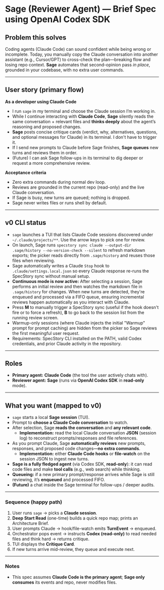 # Sage (Reviewer Agent) — Brief Spec using **OpenAI Codex SDK**

## Problem this solves

Coding agents (Claude Code) can sound confident while being wrong or incomplete. Today, you manually copy the Claude conversation into another assistant (e.g., Cursor/GPT) to cross-check the plan—breaking flow and losing repo context. **Sage** automates that second-opinion pass *in place*, grounded in your codebase, with no extra user commands.

---

## User story (primary flow)

**As a developer using Claude Code**

- I run `sage` in my terminal and choose the Claude session I’m working in.
- While I continue interacting with **Claude Code**, **Sage** silently reads the same conversation + relevant files and **thinks deeply** about the agent’s reasoning and proposed changes.
- **Sage** posts concise critique cards (verdict, why, alternatives, questions, and optional messages for Claude) in its terminal. I don't have to trigger it.
- If I send new prompts to Claude before Sage finishes, **Sage queues** new turns and reviews them in order.
- (Future) I can ask Sage follow-ups in its terminal to dig deeper or request a more comprehensive review.

**Acceptance criteria**

- Zero extra commands during normal dev loop.
- Reviews are grounded in the current repo (read-only) and the live Claude conversation.
- If Sage is busy, new turns are queued; nothing is dropped.
- Sage never writes files or runs shell by default.

---

## v0 CLI status

- `sage` launches a TUI that lists Claude Code sessions discovered under `~/.claude/projects/**`. Use the arrow keys to pick one for review.
- On launch, Sage runs `specstory sync claude --output-dir .sage/history --no-version-check --silent` to refresh markdown exports; the picker reads directly from `.sage/history` and reuses those files when reviewing.
- Sage automatically writes a Claude `Stop` hook to `.claude/settings.local.json` so every Claude response re-runs the SpecStory sync without manual setup.
- **Continuous mode is now active:** After selecting a session, Sage performs an initial review and then watches the markdown file in `.sage/history` for changes. When new turns are detected, they're enqueued and processed via a FIFO queue, ensuring incremental reviews happen automatically as you interact with Claude.
- Press **M** to manually trigger a SpecStory sync (useful if the hook doesn't fire or to force a refresh), **B** to go back to the session list from the running review screen.
- Warmup-only sessions (where Claude injects the initial "Warmup" prompt for prompt caching) are hidden from the picker so Sage reviews the first meaningful user request.
- Requirements: SpecStory CLI installed on the PATH, valid Codex credentials, and prior Claude activity in the repository.

---

## Roles

- **Primary agent:** **Claude Code** (the tool the user actively chats with).
- **Reviewer agent:** **Sage** (runs via **OpenAI Codex SDK** in **read-only** mode).

---

## What you want (mapped to v0)

- `sage` starts a local **Sage session** (TUI).
- Prompt to **choose a Claude Code conversation** to watch.
- After selection, Sage **reads the conversation** and **any relevant code**.
    - **Implementation:** read the local Claude conversation **JSON** (session log) to reconstruct prompts/responses and file references.
- As you prompt Claude, Sage **automatically reviews** new prompts, responses, and proposed code changes—**no extra commands**.
    - **Implementation:** either **Claude Code hooks** or **file-watch** on the session JSON to ingest new turns.
- **Sage is a fully fledged agent** (via Codex SDK, **read-only**): it can read code files and make **tool calls** (e.g., web search) while thinking.
- **Queueing:** if a new primary prompt/response arrives while Sage is still reviewing, it’s **enqueued** and processed FIFO.
- **(Future)** a chat inside the Sage terminal for follow-ups / deeper audits.

---

### Sequence (happy path)

1. User runs `sage` → picks a **Claude session**.
2. **Deep Start Read** (one-time) builds a quick repo map; prints an Architecture Brief.
3. User prompts Claude → hook/file-watch emits **TurnEvent** → enqueued.
4. Orchestrator pops event → instructs **Codex (read-only)** to read needed files and think hard → returns critique.
5. TUI displays the **Critique Card**.
6. If new turns arrive mid-review, they queue and execute next.

---

### Notes

- This spec assumes **Claude Code is the primary agent**; **Sage only consumes** its events and repo, never modifies files.
